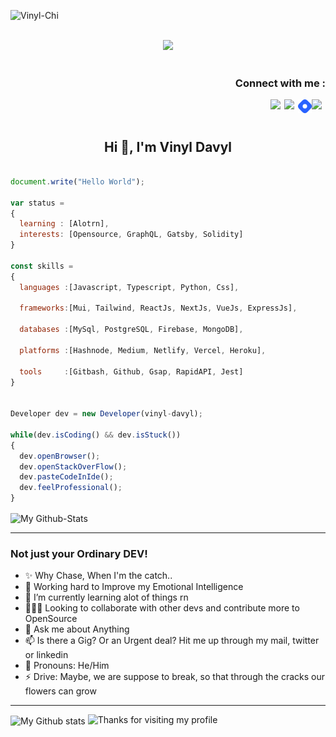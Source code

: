 
<p align="left"> <img src="https://komarev.com/ghpvc/?username=Vinyl-Davyl" alt="Vinyl-Chi" /> </p>

<p align="center">
<br><img src="https://github.com/chiraag-kakar/chiraag-kakar/blob/master/hadder.gif" width="280px"><br><br>
</p>
<h3 align="right"> Connect with me :</h3>
<a href="https://www.linkedin.com/in/david-okononfua-a88a1a1a8/">
  <img align="right" width="22px" src="https://upload.wikimedia.org/wikipedia/commons/thumb/e/e9/Linkedin_icon.svg/256px-Linkedin_icon.svg.png"/>
</a>
<a href="https://vinyldavyl.hashnode.dev">
  <img align="right" src="https://github.com/dephraiim/hacknode/blob/345ccd76108f9cc43430e606ee7dcf3030646dbe/assets/hashnode.png" width="22px">
</a>
<a href="https://www.instagram.com/vinyl_davyl/">
  <img alt="" align="right" width="22px" src="https://cdn.jsdelivr.net/npm/simple-icons@v3/icons/instagram.svg"/>
</a>
<a href="https://twitter.com/Vinylchi">
  <img align="right" width="22px" src="https://upload.wikimedia.org/wikipedia/sco/9/9f/Twitter_bird_logo_2012.svg"/>
</a>
<a href="https://wa.me/2349122307761">
  <img align="right" width="22px" src="https://cdn.jsdelivr.net/npm/simple-icons@v3/icons/whatsapp.svg"/>
</a>
<br/>
<br/>
<h2 align="center">Hi 👋, I'm Vinyl Davyl</h1>

```js

document.write("Hello World");

var status = 
{ 
  learning : [Alotrn],
  interests: [Opensource, GraphQL, Gatsby, Solidity]
}

const skills = 
{
  languages :[Javascript, Typescript, Python, Css],
  
  frameworks:[Mui, Tailwind, ReactJs, NextJs, VueJs, ExpressJs],

  databases :[MySql, PostgreSQL, Firebase, MongoDB],
  
  platforms :[Hashnode, Medium, Netlify, Vercel, Heroku],
  
  tools     :[Gitbash, Github, Gsap, RapidAPI, Jest]
}


Developer dev = new Developer(vinyl-davyl);

while(dev.isCoding() && dev.isStuck())  
{
  dev.openBrowser();
  dev.openStackOverFlow();
  dev.pasteCodeInIde();
  dev.feelProfessional();
}

```

 <img alt="My Github-Stats" align="center" border-radius="40px" width="800px" height="200px" src="https://github-readme-stats.vercel.app/api?username=Vinyl-Davyl&count_private=true&show_icons=true&hide_border=true&theme=react" href="https://github.com/Vinyl-Davyl"/>
<!--<a href="https://github.com/Vinyl-Davyl">
    <img src="https://github-stats-alpha.vercel.app/api?username=Vinyl-Davyl&cc=22272e&tc=37BCF6&ic=fff&bc=0000">
</a>-->

---

### Not just your Ordinary DEV!

- ✨ Why Chase, When I'm the catch..
- 🔭 Working hard to Improve my Emotional Intelligence
- 🎍 I’m currently learning alot of things rn
- 👨🏽‍🍳 Looking to collaborate with other devs and contribute more to OpenSource
- 💬 Ask me about Anything 
- 📫 Is there a Gig? Or an Urgent deal? Hit me up through my mail, twitter or linkedin
- 🗿 Pronouns: He/Him
- ⚡ Drive: Maybe, we are suppose to break, so that through the cracks our flowers can grow

---

<!--## Coming Soon [![@VinylDavyl's Holopin board](https://holopin.io/api/user/board?user=vinyldavyl01)](https://holopin.io/@vinyldavyl01)-->
<!----## 🏆Coming Soon GitHub Trophies / Top Language stats / Spotify ---->
<!-- Soon ![](https://github-profile-trophy.vercel.app/?username=Vinyl-Davyl&theme=dark&no-frame=false&no-bg=false&margin-w=4)-->
<!-- Soon ![Top Langs](https://github-readme-stats.vercel.app/api/top-langs/?username=Vinyl-Davyl&layout=compact&theme=radical)](https://github.com/Vinyl-Davyl/github-readme-stats)-->
<!-- **🎧 My recently played** [![Spotify recently played](https://spotify-recently-played-readme.vercel.app/api?user=60c4w28s5vmzo03qrlssmief6&count=3)](https://open.spotify.com/user/60c4w28s5vmzo03qrlssmief6)-->
<img alt="My Github stats" align="center" border-radius="40px" width="800px" height="200px" src="https://github-readme-streak-stats.herokuapp.com/?user=Vinyl-Davyl&layout=compact" alt="Vinyl-Davyl"/>
<img height="120" alt="Thanks for visiting my profile" width="100%" src="https://github.com/dibyendu415/dibyendu415/blob/master/marquee.svg" />


